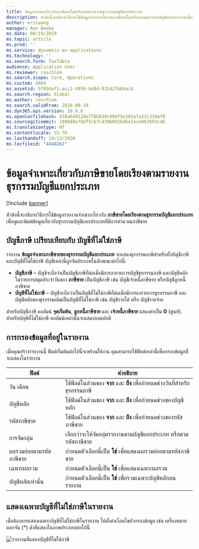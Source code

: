 ```yaml
---
title: ข้อมูลจำเพาะเกี่ยวกับภาษีขายโดยเรียงตามรายงานธุรกรรมบัญชีแยกประเภท
description: หัวข้อนี้จะอธิบายวิธีการใช้ข้อมูลจำเพาะเกี่ยวกับภาษีขายโดยเรียงตามธุรกรรมบัญชีแยกประเภทเพื่อดูและพิมพ์ข้อมูลเกี่ยวกับธุรกรรมบัญชีแยกประเภทที่มีการคำนวณภาษีขาย
author: ericwang
manager: Ann Beebe
ms.date: 08/19/2019
ms.topic: article
ms.prod: ''
ms.service: dynamics-ax-applications
ms.technology: ''
ms.search.form: TaxTable
audience: Application User
ms.reviewer: roschlom
ms.search.scope: Core, Operations
ms.custom: 4464
ms.assetid: 5f89daf1-acc2-4959-b48d-91542fb6bacb
ms.search.region: Global
ms.author: roschlom
ms.search.validFrom: 2019-08-19
ms.dyn365.ops.version: 10.0.6
ms.openlocfilehash: 438a640124e778b839c660f5e161efa22c319af0
ms.sourcegitcommit: 199848e78df5cb7c439b001bdbe1ece963593cdb
ms.translationtype: HT
ms.contentlocale: th-TH
ms.lasthandoff: 10/13/2020
ms.locfileid: "4448262"
---
```

# <a name="sales-tax-specification-by-ledger-transaction-report"></a>ข้อมูลจำเพาะเกี่ยวกับภาษีขายโดยเรียงตามรายงานธุรกรรมบัญชีแยกประเภท
[!include [banner](../includes/banner.md)]

หัวข้อนี้จะอธิบายวิธีการใช้ข้อมูลรายงานจำเพาะเกี่ยวกับ **ภาษีขายโดยเรียงตามธุรกรรมบัญชีแยกประเภท** เพื่อดูและพิมพ์ข้อมูลเกี่ยวกับธุรกรรมบัญชีแยกประเภทที่มีการคำนวณภาษีขาย

## <a name="tax-accounts-vs-non-tax-accounts"></a>บัญชีภาษี เปรียบเทียบกับ บัญชีที่ไม่ใช่ภาษี

รายงาน **ข้อมูลจำเพาะภาษีขายของธุรกรรมบัญชีแยกประเภท** จะแสดงธุรกรรมภาษีสำหรับทั้งบัญชีภาษีและบัญชีที่ไม่ใช่ภาษี บัญชีเหล่านี้ถูกจัดประเภทในลักษณะต่อไปนี้:

- **บัญชีภาษี** – บัญชีจะถือว่าเป็นบัญชีภาษีก็ต่อเมื่อมีการลงรายการบัญชีธุรกรรมภาษี และบัญชีหลักในรายการสมุดประจำวันของ **ภาษีขาย** เป็นบัญชีภาษี เช่น บัญชีเจ้าหนี้ภาษีขาย หรือบัญชีลูกหนี้ภาษีขาย
- **บัญชีที่ไม่ใช่ภาษี** – บัญชีจะถือว่าเป็นบัญชีที่ไม่ใช่ภาษีก็ต่อเมือมีการลงรายการธุรกรรมภาษี และบัญชีหลักของธุรกรรมเดิมเป็นบัญชีที่ไม่ใช่ภาษี เช่น บัญชีรายได้ หรือ บัญชีรายจ่าย

สำหรับบัญชีภาษี คอลัมน์ **จุดเริ่มต้น**, **ลูกหนี้ภาษีขาย** และ **เจ้าหนี้ภาษีขาย** แสดงค่าเป็น **0** (ศูนย์). สำหรับบัญชีที่ไม่ใช่ภาษี คอลัมน์เหล่านั้นจะแสดงยอดปกติ

## <a name="filtering-the-data-on-the-report"></a>การกรองข้อมูลที่อยู่ในรายงาน

เมื่อคุณสร้างรายงานนี้ ฟิลด์เริ่มต้นต่อไปนี้จะพร้อมใช้งาน คุณสามารถใช้ฟิลด์เหล่านี้เพื่อกรองข้อมูลที่จะแสดงในรายงาน

| ฟิลด์                      | คำอธิบาย |
|----------------------------|-------------|
| วัน เดือน                       | ใช้ฟิลด์ในส่วนของ **จาก** และ **ถึง** เพื่อกำหนดช่วงวันที่สำหรับธุรกรรมภาษี |
| บัญชีหลัก               | ใช้ฟิลด์ในส่วนของ **จาก** และ **ถึง** เพื่อกำหนดช่วงของบัญชีหลัก |
| รหัสภาษีขาย             | ใช้ฟิลด์ในส่วนของ **จาก** และ **ถึง** เพื่อกำหนดช่วงของรหัสภาษีขาย |
| การจัดกลุ่ม                   | เลือกว่าจะให้จัดกลุ่มรายงานตามบัญชีแยกประเภท หรือตามรหัสภาษีขาย |
| ผลรวมย่อยตามรหัสภาษีขาย | กำหนดตัวเลือกนี้เป็น **ใช่** เพื่อแสดงผลรวมย่อยตามรหัสภาษีขาย |
| เฉพาะผลรวม                | กำหนดตัวเลือกนี้เป็น **ใช่** เพื่อแสดงเฉพาะผลรวม |
| บัญชีหลักเท่านั้น         | กำหนดตัวเลือกนี้เป็น **ใช่** เพื่อรวมเฉพาะบัญชีหลักบนรายงาน |

## <a name="showing-only-non-tax-accounts-on-the-report"></a>แสดงเฉพาะบัญชีที่ไม่ใช่ภาษีในรายงาน

เมื่อต้องการแสดงเฉพาะบัญชีที่ไม่ใช่ภาษีในรายงาน ให้ตั้งค่าเงื่อนไขตัวกรองข้อมูล เช่น เครื่องหมายดอกจัน (\*) ดังที่แสดงในภาพประกอบต่อไปนี้

![รายงานที่แสดงบัญชีที่ไม่ใช่ภาษี](media/taxspecperledgertrans.png)
